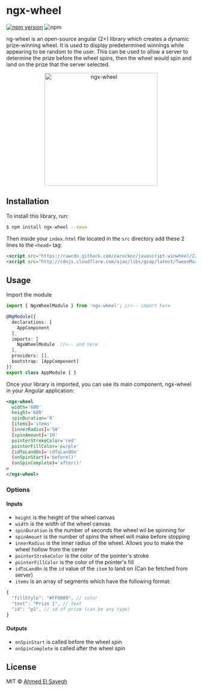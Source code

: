 # ngx-wheel

[![npm version](https://badge.fury.io/js/ngx-wheel.svg)](https://badge.fury.io/js/ngx-wheel)
![npm](https://img.shields.io/npm/dt/ngx-wheel.svg)

ng-wheel is an open-source angular (2+) library which creates a dynamic prize-winning wheel. It is used to display predetermined winnings while appearing to be random to the user. This can be used to allow a server to determine the prize before the wheel spins, then the wheel would spin and land on the prize that the server selected.

<p align="center">
  <img src="https://image.ibb.co/hXMnCz/Screen_Shot_2018_09_03_at_3_59_52_PM.png" alt="ngx-wheel" width="300" height="300">
</p>

## Installation

To install this library, run:

```bash
$ npm install ngx-wheel --save
```

Then inside your `index.html` file located in the `src` directory add these 2 lines to the `<head>` tag:
```html
<script src="https://rawcdn.githack.com/zarocknz/javascript-winwheel/229a47acc3d7fd941d72a3ba9e1649751fd10ed5/Winwheel.min.js"></script>
<script src="http://cdnjs.cloudflare.com/ajax/libs/gsap/latest/TweenMax.min.js"></script>

```

## Usage

Import the module
```typescript
import { NgxWheelModule } from 'ngx-wheel'; //<-- import here

@NgModule({
  declarations: [
    AppComponent
  ],
  imports: [
    NgxWheelModule  //<-- and here
  ],
  providers: [],
  bootstrap: [AppComponent]
})
export class AppModule { }
```

Once your library is imported, you can use its main component, ngx-wheel in your Angular application:

```xml
<ngx-wheel
  width='600'
  height='600'
  spinDuration='8'
  [items]='items'
  [innerRadius]='50'
  [spinAmount]='10'
  pointerStrokeColor='red'
  pointerFillColor='purple'
  [idToLandOn]='idToLandOn'
  (onSpinStart)='before()'
  (onSpinComplete)='after()'
>
</ngx-wheel>
```


### Options

#### Inputs
- `height` is the height of the wheel canvas
- `width` is the width of the wheel canvas
- `spinDuration` is the number of seconds the wheel wil be spinning for
- `spinAmount` is the number of spins the wheel will make before stopping
- `innerRadius` is the inner radius of the wheel. Allows you to make the wheel hollow from the center
- `pointerStrokeColor` is the color of the pointer's stroke
- `pointerFillColor` is the color of the pointer's fill
- `idToLandOn` is the `id` value of the `item` to land on (Can be fetched from server)
- `items` is an array of segments which have the following format:
```javascript
{
  "fillStyle": "#FF0000", // color
  "text": "Prize 1", // text
  "id": "p1", // id of prize (can be any type)
}
```
#### Outputs
- `onSpinStart` is called before the wheel spin
- `onSpinComplete` is called after the wheel spin

## License

MIT © [Ahmed El Sayegh](mailto:ahmedelsayegh7@gmail.com)
